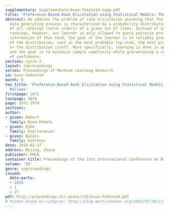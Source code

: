 ```yaml
---
supplementary: Supplementary:busa-fekete14-supp.pdf
title: 'Preference-Based Rank Elicitation using Statistical Models: The Case of Mallows'
abstract: We address the problem of rank elicitation assuming that the underlying
  data generating process is characterized by a probability distribution on the set
  of all rankings (total orders) of a given set of items. Instead of asking for complete
  rankings, however, our learner is only allowed to query pairwise preferences. Using
  information of that kind, the goal of the learner is to reliably predict properties
  of the distribution, such as the most probable top-item, the most probable ranking,
  or the distribution itself. More specifically, learning is done in an online manner,
  and the goal is to minimize sample complexity while guaranteeing a certain level
  of confidence.
section: cycle-2
layout: inproceedings
series: Proceedings of Machine Learning Research
id: busa-fekete14
month: 0
tex_title: 'Preference-Based Rank Elicitation using Statistical Models: The Case of
  Mallows'
firstpage: 1071
lastpage: 1079
page: 1071-1079
sections: 
author:
- given: Robert
  family: Busa-Fekete
- given: Eyke
  family: Huellermeier
- given: Balázs
  family: Szörényi
date: 2014-01-27
address: Bejing, China
publisher: PMLR
container-title: Proceedings of the 31st International Conference on Machine Learning
volume: '32'
genre: inproceedings
issued:
  date-parts:
  - 2014
  - 1
  - 27
pdf: http://proceedings.mlr.press/v32/busa-fekete14.pdf
# Format based on citeproc: http://blog.martinfenner.org/2013/07/30/citeproc-yaml-for-bibliographies/
---
```

